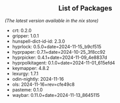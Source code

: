 <!--- This list was auto-generated by ./helper.sh. DO NOT edit this file manually. -->

<h2 align="center">List of Packages</h2>

_(The latest version available in the nix store)_

- crt: 0.2.0
- gripper: 1.0.1
- hunspell-dict-id-id: 2.3.0
- hyprlock: 0.5.0+date=2024-11-15_b9cf515
- hyprpaper: 0.7.1+date=2024-10-25_3f8cc92
- hyprpicker: 0.4.1+date=2024-11-09_4e8837d
- hyprpolkitagent: 0.1.0+date=2024-11-01_615efd4
- keymapper: 4.8.2
- lexurgy: 1.7.1
- odin-nightly: 2024-11-16
- ols: 2024-11-16+rev=cfe49c8
- pasteme: 0.1.0
- waybar: 0.11.0+date=2024-11-13_8645115
